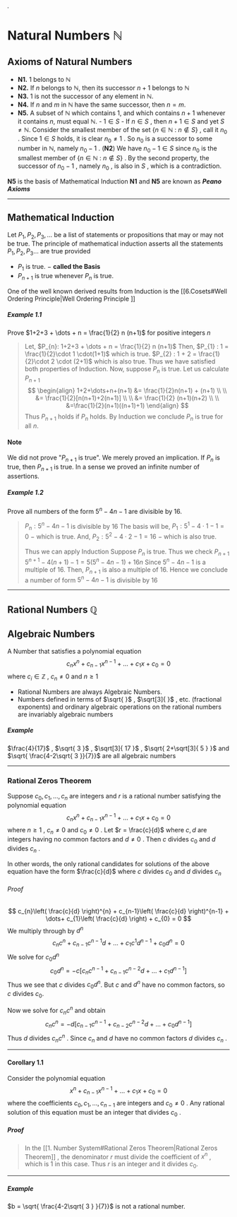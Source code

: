 ###### .

# Natural Numbers $\mathbb{N}$


## Axioms of Natural Numbers 

- **N1.** $1$ belongs to $\mathbb{N}$
- **N2.** If $n$ belongs to $\mathbb{N}$, then its successor $n+1$ belongs to $\mathbb{N}$
- **N3.** $1$ is not the successor of any element in $\mathbb{N}.$
- **N4.** If $n$ and $m$ in $\mathbb{N}$ have the same successor, then $n=m$.
- **N5.** A subset of $\mathbb{N}$ which contains $1$, and which contains $n+1$ whenever it contains $n,$   must equal $\mathbb{N}.$
	   - $1 \in S$
	   - If $n \in S$ , then $n+1 \in S$
      and yet $S \neq \mathbb{N}$. 
      Consider the smallest member of the set $\{n \in \mathbb{N}\::\:n \notin S \}$ , call it $n_{0}$ .
      Since $1 \in S$ holds, it is clear $n_{0} \neq 1$ . So $n_{0}$ is a successor to some number in $\mathbb{N}$, namely $n_{0}-1$ .  (**N2**)
      We have $n_{0}-1 \in S$ since $n_{0}$ is the smallest member of $\{ n \in \mathbb{N}\::\: n\notin S \}$  .
      By the second property, the successor of $n_{0}-1$ , namely $n_{0}$ , is also in $S$ , which is a contradiction.

**N5** is the basis of Mathematical Induction
**N1** and **N5** are known as ***Peano Axioms*** 

---

## Mathematical Induction

Let $P_{1}, P_{2}, P_{3}, \dots$  be a list of statements or propositions that may or may not be true. The principle of mathematical induction asserts all the statements $P_{1},P_{2},P_{3}\dots$  are true provided
- $P_{1}$ is true.  $-$ **called the Basis**
- $P_{n+1}$ is true whenever $P_{n}$ is true.

One of the well known derived results from Induction is the [[6.Cosets#Well Ordering Principle|Well Ordering Principle ]]

##### Example 1.1
Prove $1+2+3 + \dots + n = \frac{1}{2} n (n+1)$  for positive integers $n$ 

> Let, $P_{n}: 1+2+3 + \dots + n = \frac{1}{2} n (n+1)$ 
> Then, 
> 	$P_{1} : 1 = \frac{1}{2}\cdot 1 \cdot(1+1)$  which is true.
> 	$P_{2} : 1 + 2 = \frac{1}{2}\cdot 2 \cdot (2+1)$  which is also true.
> Thus we have satisfied both properties of Induction.
> Now, suppose $P_{n}$ is true. Let us calculate $P_{n+1}$ 
$$
\begin{align}
1+2+\dots+n+(n+1) &= \frac{1}{2}n(n+1) + (n+1) \\ \\
&= \frac{1}{2}[n(n+1)+2(n+1)] \\ \\
&= \frac{1}{2} (n+1)(n+2) \\ \\
&=\frac{1}{2}(n+1)((n+1)+1)
\end{align}
$$
> Thus $P_{n+1}$ holds if $P_{n}$ holds. By Induction we conclude $P_{n}$ is true for all $n.$ 

#### Note
We did not prove "$P_{n+1}$ is true". We merely proved an implication. If $P_{n}$ is true, then $P_{n+1}$ is true. In a sense we proved an infinite number of assertions.


##### Example 1.2
Prove all numbers of the form $5^{n}-4n-1$ are divisible by $16.$

> $P_{n} : 5^{n}-4n-1$ is divisible by $16$
> The basis will be, 
> 	$P_{1} : 5^{1}-4\cdot 1 - 1 = 0$   $-$ which is true.
> And,
> 	$P_{2}:5^{2}-4\cdot 2 - 1 =16$  $-$ which is also true.
> 
>  Thus we can apply Induction
>  Suppose $P_{n}$ is true. Thus we check $P_{n+1}$ 
>  $5^{n+1} - 4(n+1) - 1 = 5(5^{n}-4n-1)+16n$ 
>  Since $5^{n}-4n-1$ is a multiple of $16$.
>  Then, $P_{n+1}$ is also a multiple of $16$.
>  Hence we conclude a number of form $5^{n}-4n-1$ is divisible by 16

---

## Rational Numbers $\mathbb{Q}$


## Algebraic Numbers

A Number that satisfies a polynomial equation
$$c_{n}x^{n}+c_{n-1}x^{n-1}+\dots+c_{1}x + c_{0} = 0$$
where $c_{i} \in \mathbb{Z}$ , $c_{n} \neq 0$  and  $n \geq 1$

- Rational Numbers are always Algebraic Numbers.
- Numbers defined in terms of $\sqrt{  }$ , $\sqrt[3]{  }$ , etc. (fractional exponents) and ordinary algebraic operations on the rational numbers are invariably algebraic numbers

##### Example 
$\frac{4}{17}$ , $\sqrt{ 3 }$ , $\sqrt[3]{ 17 }$ , $\sqrt{ 2+\sqrt[3]{ 5 } }$  and  $\sqrt{ \frac{4-2\sqrt{ 3 }}{7}}$   are all algebraic numbers

---

### Rational Zeros Theorem

Suppose $c_{0}, c_{1}, \dots ,c_{n}$ are integers and $r$ is a rational number satisfying the polynomial equation
$$c_{n}x^{n}+c_{n-1}x^{n-1}+\dots+c_{1}x + c_{0} = 0$$
where $n \geq 1$ , $c_{n} \neq 0$  and $c_{0} \neq 0$ . Let $r = \frac{c}{d}$ where $c, d$ are integers having no common factors and $d \neq 0$ . Then $c$ divides $c_{0}$ and $d$ divides $c_{n}$ .

In other words, the only rational candidates for solutions of the above equation have the form $\frac{c}{d}$ where $c$ divides $c_{0}$ and $d$ divides $c_{n}$

###### Proof
$$
c_{n}\left( \frac{c}{d} \right)^{n} + c_{n-1}\left( \frac{c}{d} \right)^{n-1} + \dots+ c_{1}\left( \frac{c}{d} \right) + c_{0} = 0
$$
We multiply through by $d^{n}$ 
$$ c_{n}c^{n}+c_{n-1}c^{n-1}d + \dots + c_{1}c^{1}d^{n-1} + c_{0}d^{n} = 0$$
We solve for $c_{0}d^{n}$ 
$$c_{0}d^{n} = -c[c_{n}c^{n-1}+c_{n-1}c^{n-2}d+ \dots + c_{1}d^{n-1}]$$Thus we see that $c$ divides $c_{0}d^{n}$. But $c$ and $d^{n}$ have no common factors, so $c$ divides $c_{0}$. 

Now we solve for $c_{n}c^{n}$ and obtain
$$c_{n}c^{n}=-d[c_{n-1}c^{n-1} + c_{n-2}c^{n-2}d + \dots + c_{0}d^{n-1}]$$
Thus $d$ divides $c_{n}c^{n}$ . Since $c_{n}$ and $d$ have no common factors $d$ divides $c_{n}$ .  

--- 

#### Corollary 1.1
Consider the polynomial equation
$$
x^{n}+c_{n-1}x^{n-1}+\dots+c_{1}x+c_{0} = 0
$$
where the coefficients $c_{0},c_{1},\dots,c_{n-1}$ are integers and $c_{0}\neq 0$ . Any rational solution of this equation must be an integer that divides $c_{0}$ .

##### Proof
> In the [[1. Number System#Rational Zeros Theorem|Rational Zeros Theorem]] , the denominator $r$ must divide the coefficient of $x^{n}$ , which is $1$ in this case. Thus $r$ is an integer and it divides $c_{0}$.

---

##### Example
$b = \sqrt{ \frac{4-2\sqrt{ 3 } }{7}}$ is not a rational number.

